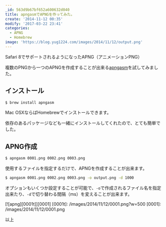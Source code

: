 ```yaml
---
_id: 563d9b67bf652a600632d040
title: apngasmでAPNGを作ってみた。
create: '2014-11-12 00:35'
modify: '2017-03-22 23:41'
categories:
  - APNG
  - Homebrew
image: 'https://blog.yug1224.com/images/2014/11/12/output.png'
---
```


Safari 8でサポートされるようになったAPNG（アニメーションPNG）

複数のPNGから一つのAPNGを作成することが出来る[apngasm](https://github.com/apngasm/apngasm)を試してみました。


## インストール

``` bash
$ brew install apngasm
```

Mac OSXならばHomebrewでインストールできます。

依存のあるパッケージなども一緒にインストールしてくれたので、とても簡単でした。


## APNG作成

``` bash
$ apngasm 0001.png 0002.png 0003.png
```

使用するファイルを指定するだけで、APNGを作成することが出来ます。

``` bash
$ apngasm 0001.png 0002.png 0003.png -o output.png -d 1000
```

オプションもいくつか設定することが可能で、`-o`で作成されるファイル名を指定出来たり、`-d`で切り替わる間隔（ms）を変えることが出来ます。

[![apng][0001t]][0001]
[0001t]: /images/2014/11/12/0001.png?w=500
[0001]: /images/2014/11/12/0001.png

<!-- more -->

以上
